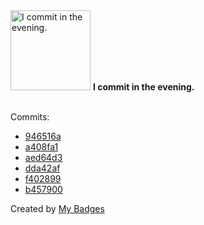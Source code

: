 <img src="https://my-badges.github.io/my-badges/evening-commits.png" alt="I commit in the evening." title="I commit in the evening." width="128">
<strong>I commit in the evening.</strong>
<br><br>

Commits:

- <a href="https://github.com/ksysoev/tg-feeder/commit/946516a2e38077034a11d5bdf32a580b475d8e88">946516a</a>
- <a href="https://github.com/ksysoev/tg-feeder/commit/a408fa17f092a0c89675efe3d82de3279fad6b1f">a408fa1</a>
- <a href="https://github.com/ksysoev/tg-feeder/commit/aed64d34a7d310e695f8c90b023227654d925632">aed64d3</a>
- <a href="https://github.com/ksysoev/tg-feeder/commit/dda42af484258369239bfca5400477414e5dd160">dda42af</a>
- <a href="https://github.com/ksysoev/deriv-api/commit/f402899d56faa45bbcfa853df840eedbb27e8c0e">f402899</a>
- <a href="https://github.com/ksysoev/tg-feeder/commit/b457900a4b0a6cd184752340508e738a31cce638">b457900</a>


Created by <a href="https://github.com/my-badges/my-badges">My Badges</a>